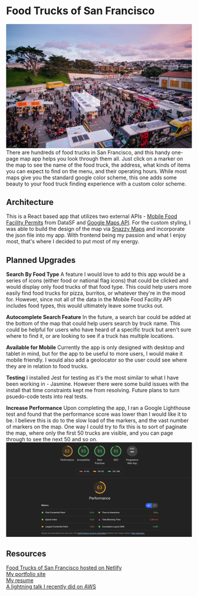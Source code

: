 # Food Trucks of San Francisco
![image of food trucks in San Francisco, image credit Thrillist](Images/sffoodtrucks.jpeg)
There are hundreds of food trucks in San Francisco, and this handy one-page map app helps you look through them all. Just click on a marker on the map to see the name of the food truck, the address, what kinds of items you can expect to find on the menu, and their operating hours. While most maps give you the standard google color scheme, this one adds some beauty to your food truck finding experience with a custom color scheme.

## Architecture
This is a React based app that utilizes two external APIs - [Mobile Food Facility Permits](https://data.sfgov.org/Economy-and-Community/Mobile-Food-Facility-Permit/rqzj-sfat) from DataSF and [Google Maps API](https://cloud.google.com/maps-platform/). For the custom styling, I was able to build the design of the map via [Snazzy Maps](https://snazzymaps.com/) and incorporate the json file into my app. With frontend being my passion and what I enjoy most, that's where I decided to put most of my energy.

## Planned Upgrades
**Search By Food Type**
A feature I would love to add to this app would be a series of icons (either food or national flag icons) that could be clicked and would display only food trucks of that food type. This could help users more easily find food trucks for pizza, burritos, or whatever they're in the mood for. However, since not all of the data in the Mobile Food Facility API includes food types, this would ultimately leave some trucks out.

**Autocomplete Search Feature**
In the future, a search bar could be added at the bottom of the map that could help users search by truck name. This could be helpful for users who have heard of a specific truck but aren't sure where to find it, or are looking to see if a truck has multiple locations.

**Available for Mobile**
Currently the app is only designed with desktop and tablet in mind, but for the app to be useful to more users, I would make it mobile friendly. I would also add a geolocator so the user could see where they are in relation to food trucks.

**Testing**
I installed Jest for testing as it's the most similar to what I have been working in - Jasmine. However there were some build issues with the install that time constraints kept me from resolving. Future plans to turn psuedo-code tests into real tests.

**Increase Performance**
Upon completing the app, I ran a Google Lighthouse test and found that the performance score was lower than I would like it to be. I believe this is do to the slow load of the markers, and the vast number of markers on the map. One way I could try to fix this is to sort of paginate the map, where only the first 50 trucks are visible, and you can page through to see the next 50 and so on.
![Screengrab of Lighthouse performance test. Performance rating: 63, Accessibility rating: 93, Best Practices: 93, SEO: 91](Images/lighthouse.png)

## Resources
[Food Trucks of San Francisco hosted on Netlify](https://quizzical-spence-9f3205.netlify.app/)  
[My portfolio site](https://caitlyngreffly.com/)  
[My resume](https://caitlyngreffly.com/CaitlynGrefflyResume.pdf)  
[A lightning talk I recently did on AWS](https://youtu.be/Xul4dWFMZm0?t=1417)  
